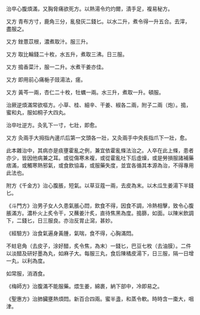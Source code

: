 治卒心腹煩滿，又胸脅痛欲死方。以熱湯令灼灼爾，漬手足，複易秘方。

又方 青布方寸，鹿角三分，亂發灰二錢匕。以水二升，煮令得一升五合。去滓，盡服之。

又方 銼薏苡根，濃煮取汁。服三升。

又方 取比輪錢二十枚，水五升，煮取三沸。日三服。

又方 搗香菜汁，服一二升。水煮干姜亦佳。

又方 即用前心痛梔子豉湯法，瘥。

又方 黃芩一兩，杏仁二十枚，牡蠣一兩。水三升，煮取一升。頓服。

治厥逆煩滿常欲嘔方。小草、桂、細辛、干姜、椒各二兩，附子二兩（炮）。搗，蜜和丸，服如桐子大四丸。

治卒吐逆方。灸乳下一寸，七壯，即愈。

又方 灸兩手大拇指內邊爪后第一文頭各一壯，又灸兩手中央長指爪下一壯，愈。

此本雜治中，其病亦是痰壅霍亂之例，兼宜依霍亂條法治之。人卒在此上條，患者亦少，皆因他病兼之耳。或從傷寒未複，或從霍亂吐下后虛燥，或是勞損服諸補藥痞滿，或觸寒熱邪氣，或食飲協毒，或服藥失度，並宜各循其本源為治，不得專用此法也。

附方《千金方》治心腹脹，短氣。以草豆蔻一兩，去皮為末。以木瓜生姜湯下半錢匕。

《斗門方》治男子女人久患氣脹心悶，飲食不得，因食不調，冷熱相擊，致令心腹脹滿方。濃朴火上炙令干，又蘸姜汁炙，直待焦黑為度。搗篩，如面。以陳米飲調下，二錢匕，日三服良。亦治反胃止瀉，甚妙。

《經驗方》治食氣遍身黃腫，氣喘，食不得，心胸滿悶。

不蛀皂角（去皮子，涂好醋，炙令焦，為末）一錢匕，巴豆七枚（去油膜）。二件以淡醋及研好墨為丸，如麻子大。每服三丸，食后陳橘皮湯下，日三服，隔一日增一丸，以利為度。

如常服，消酒食。

《梅師方》治腹滿不能服藥。煨生姜，綿裹，納下部中，冷即易之。

《聖惠方》治肺臟壅熱煩悶。新百合四兩。蜜半盞，和蒸令軟。時時含一棗大，咽津。